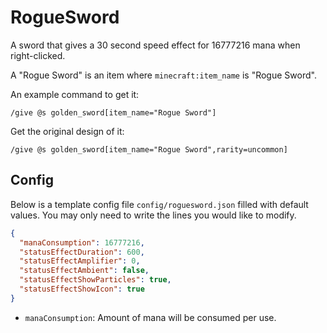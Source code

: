 # RogueSword

A sword that gives a 30 second speed effect for 16777216 mana when right-clicked.

A "Rogue Sword" is an item where `minecraft:item_name` is "Rogue Sword".

An example command to get it:

```mcfunction
/give @s golden_sword[item_name="Rogue Sword"]
```

Get the original design of it:

```mcfunction
/give @s golden_sword[item_name="Rogue Sword",rarity=uncommon]
```

## Config

Below is a template config file `config/roguesword.json` filled with default values. You may only need to write the lines you would like to modify.

```json
{
  "manaConsumption": 16777216,
  "statusEffectDuration": 600,
  "statusEffectAmplifier": 0,
  "statusEffectAmbient": false,
  "statusEffectShowParticles": true,
  "statusEffectShowIcon": true
}
```

- `manaConsumption`: Amount of mana will be consumed per use.
